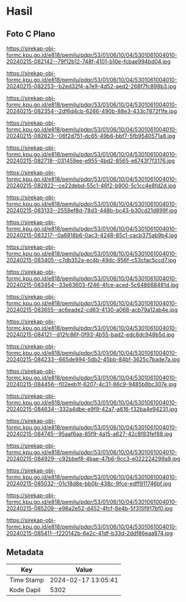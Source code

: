 # Hasil

## Foto C Plano

https://sirekap-obj-formc.kpu.go.id/e818/pemilu/pdpr/53/01/06/10/04/5301061004010-20240215-082142--79f12b12-748f-4101-b10e-fcbae994bd04.jpg

https://sirekap-obj-formc.kpu.go.id/e818/pemilu/pdpr/53/01/06/10/04/5301061004010-20240215-082253--b2ed32f4-a7e9-4d52-aed2-268f7fc898b3.jpg

https://sirekap-obj-formc.kpu.go.id/e818/pemilu/pdpr/53/01/06/10/04/5301061004010-20240215-082354--2df6d4cb-6266-490b-88e3-433c7872f1fe.jpg

https://sirekap-obj-formc.kpu.go.id/e818/pemilu/pdpr/53/01/06/10/04/5301061004010-20240215-082623--06f2d751-dc65-49b6-bbf7-5fb9540571a8.jpg

https://sirekap-obj-formc.kpu.go.id/e818/pemilu/pdpr/53/01/06/10/04/5301061004010-20240215-082718--031459ee-e955-4bd2-8565-e6743f7f3176.jpg

https://sirekap-obj-formc.kpu.go.id/e818/pemilu/pdpr/53/01/06/10/04/5301061004010-20240215-082822--ce22debd-55c1-46f2-b900-5c1cc4e8fd2d.jpg

https://sirekap-obj-formc.kpu.go.id/e818/pemilu/pdpr/53/01/06/10/04/5301061004010-20240215-083133--2559ef8d-78d3-448b-bc43-b30cd21d899f.jpg

https://sirekap-obj-formc.kpu.go.id/e818/pemilu/pdpr/53/01/06/10/04/5301061004010-20240215-083217--0a6918b6-0ac3-4248-85c1-cacb375ab9b4.jpg

https://sirekap-obj-formc.kpu.go.id/e818/pemilu/pdpr/53/01/06/10/04/5301061004010-20240215-083405--c7db352a-ec4b-49dc-956f-c53cfac5ccd7.jpg

https://sirekap-obj-formc.kpu.go.id/e818/pemilu/pdpr/53/01/06/10/04/5301061004010-20240215-083454--33e63603-f246-4fce-aced-5c648668481d.jpg

https://sirekap-obj-formc.kpu.go.id/e818/pemilu/pdpr/53/01/06/10/04/5301061004010-20240215-083655--ac6eade2-cd63-4130-a068-acb79a12ab4e.jpg

https://sirekap-obj-formc.kpu.go.id/e818/pemilu/pdpr/53/01/06/10/04/5301061004010-20240215-084121--d12fc86f-0f93-4b55-bad2-edc8dc948b5d.jpg

https://sirekap-obj-formc.kpu.go.id/e818/pemilu/pdpr/53/01/06/10/04/5301061004010-20240215-084233--665de994-5db2-45bb-84bf-3625c7bade7a.jpg

https://sirekap-obj-formc.kpu.go.id/e818/pemilu/pdpr/53/01/06/10/04/5301061004010-20240215-084456--f02eeb1f-6207-4c31-86c9-9485b8bc307e.jpg

https://sirekap-obj-formc.kpu.go.id/e818/pemilu/pdpr/53/01/06/10/04/5301061004010-20240215-084634--332a4dbe-e9f9-42a7-a616-f32ba4e94231.jpg

https://sirekap-obj-formc.kpu.go.id/e818/pemilu/pdpr/53/01/06/10/04/5301061004010-20240215-084745--95aaf6aa-85f9-4a15-a627-42c8f83fef88.jpg

https://sirekap-obj-formc.kpu.go.id/e818/pemilu/pdpr/53/01/06/10/04/5301061004010-20240215-084929--c92bbef8-4bae-47b6-9cc3-e022224299a9.jpg

https://sirekap-obj-formc.kpu.go.id/e818/pemilu/pdpr/53/01/06/10/04/5301061004010-20240215-085032--01c18d8e-bb0b-438c-9fce-edff911746bf.jpg

https://sirekap-obj-formc.kpu.go.id/e818/pemilu/pdpr/53/01/06/10/04/5301061004010-20240215-085209--e98a2e52-d452-4fcf-8e4b-5f315f917bf0.jpg

https://sirekap-obj-formc.kpu.go.id/e818/pemilu/pdpr/53/01/06/10/04/5301061004010-20240215-085411--f220142b-6e2c-41df-b33d-2ddf86eaa874.jpg


## Metadata

| Key        | Value               |
| ---------- | ------------------- |
| Time Stamp | 2024-02-17 13:05:41 |
| Kode Dapil | 5302                |



